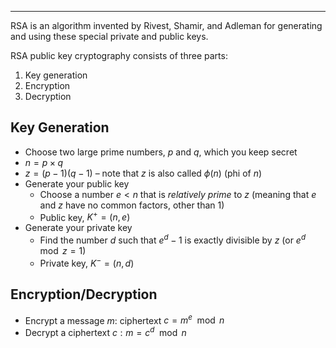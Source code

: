 - - -

RSA is an algorithm invented by Rivest, Shamir, and Adleman for generating and using these special private and public keys.

RSA public key cryptography consists of three parts: 
1) Key generation 
2) Encryption
3) Decryption

## Key Generation

- Choose two large prime numbers, $p$ and $q$, which you keep secret
- $n = p \times q$
- $z = (p-1)(q-1)$ – note that $z$ is also called $\phi(n)$ (phi of $n$)
- Generate your public key
    - Choose a number $e < n$ that is _relatively prime_ to $z$ (meaning that $e$ and $z$ have no common factors, other than 1)
    - Public key, $K^+ = (n, e)$
- Generate your private key
    - Find the number $d$ such that $e^d-1$ is exactly divisible by $z$ (or $e^d\mod z = 1$)
    - Private key, $K^- = (n, d)$

## Encryption/Decryption

- Encrypt a message $m$: ciphertext$~c = m^e \mod n$
- Decrypt a ciphertext $c: m = c^d \mod n$

